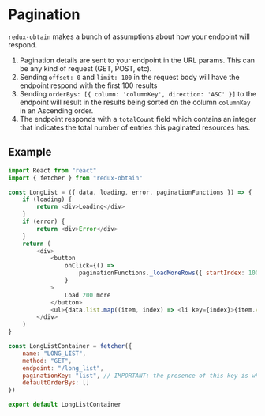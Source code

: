 # Pagination

`redux-obtain` makes a bunch of assumptions about how your endpoint will respond.

1. Pagination details are sent to your endpoint in the URL params. This can be any kind of request (GET, POST, etc).
2. Sending `offset: 0` and `limit: 100` in the request body will have the endpoint respond with the first 100 results
3. Sending `orderBys: [{ column: 'columnKey', direction: 'ASC' }]` to the endpoint will result in the results being sorted on the column `columnKey` in an Ascending order.
4. The endpoint responds with a `totalCount` field which contains an integer that indicates the total number of entries this paginated resources has.

## Example

```javascript
import React from "react"
import { fetcher } from "redux-obtain"

const LongList = ({ data, loading, error, paginationFunctions }) => {
    if (loading) {
        return <div>Loading</div>
    }
    if (error) {
        return <div>Error</div>
    }
    return (
        <div>
            <button
                onClick={() =>
                    paginationFunctions._loadMoreRows({ startIndex: 100, stopIndex: 300 })
                }
            >
                Load 200 more
            </button>
            <ul>{data.list.map((item, index) => <li key={index}>{item.value}</li>)}</ul>
        </div>
    )
}

const LongListContainer = fetcher({
    name: "LONG_LIST",
    method: "GET",
    endpoint: "/long_list",
    paginationKey: "list", // IMPORTANT: the presence of this key is what enables pagination
    defaultOrderBys: []
})

export default LongListContainer
```
